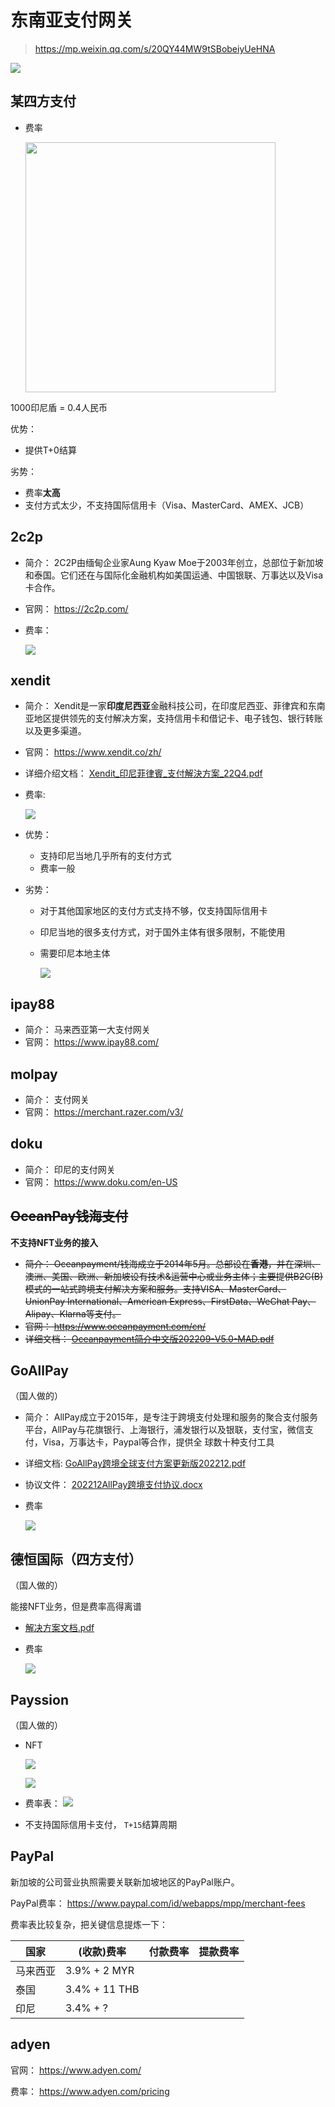 <!--
 * @Author: yqq
 * @Email: youngqqcn@gmail.com
 * @Date: 2023-01-09 10:39:41
 * @Description: file content
-->

# 东南亚支付网关

> https://mp.weixin.qq.com/s/20QY44MW9tSBobeiyUeHNA

![](../imgs/sea-payment-gw.jpeg)


## 某四方支付

- 费率

    <img src= ../imgs/fouth-pay-fee-rate.jpeg  height=400px width=400px>

1000印尼盾 = 0.4人民币

优势：
  - 提供T+0结算

劣势：
  - 费率**太高**
  - 支付方式太少，不支持国际信用卡（Visa、MasterCard、AMEX、JCB）



## 2c2p

- 简介： 2C2P由缅甸企业家Aung Kyaw Moe于2003年创立，总部位于新加坡和泰国。它们还在与国际化金融机构如美国运通、中国银联、万事达以及Visa卡合作。
- 官网： https://2c2p.com/

- 费率：

    ![](../imgs/2c2p-pay-fee-rate.jpeg)



## xendit

- 简介： Xendit是一家**印度尼西亚**金融科技公司，在印度尼西亚、菲律宾和东南亚地区提供领先的支付解决方案，支持信用卡和借记卡、电子钱包、银行转账以及更多渠道。
- 官网： https://www.xendit.co/zh/
- 详细介绍文档： [Xendit_印尼菲律賓_支付解決方案_22Q4.pdf](../files/Xendit_印尼菲律賓_支付解決方案_22Q4)

- 费率:

    ![](../imgs/xendit-pay-fee-rate.jpeg)

- 优势：
  - 支持印尼当地几乎所有的支付方式
  - 费率一般
- 劣势：
  - 对于其他国家地区的支付方式支持不够，仅支持国际信用卡
  - 印尼当地的很多支付方式，对于国外主体有很多限制，不能使用
  - 需要印尼本地主体

    ![](../imgs/xendit-pay.jpeg)


## ipay88

- 简介： 马来西亚第一大支付网关
- 官网： https://www.ipay88.com/


## molpay

- 简介： 支付网关
- 官网： https://merchant.razer.com/v3/


## doku

- 简介： 印尼的支付网关
- 官网： https://www.doku.com/en-US

## ~~OceanPay钱海支付~~

**不支持NFT业务的接入**

- ~~简介： Oceanpayment/钱海成立于2014年5月。总部设在**香港**，并在深圳、澳洲、美国、欧洲、新加坡设有技术&运营中心或业务主体；主要提供B2C(B)模式的一站式跨境支付解决方案和服务。支持VISA、MasterCard、UnionPay International、American Express、FirstData、WeChat Pay、Alipay、Klarna等支付。~~
- ~~官网： https://www.oceanpayment.com/cn/~~
- ~~详细文档： [Oceanpayment简介中文版202209-V5.0-MAD.pdf](../files/Oceanpayment简介中文版202209-V5.0-MAD.pdf)~~




## GoAllPay

（国人做的）

- 简介： AllPay成立于2015年，是专注于跨境支付处理和服务的聚合支付服务平台，AllPay与花旗银行、上海银行，浦发银行以及银联，支付宝，微信支付，Visa，万事达卡，Paypal等合作，提供全
球数十种支付工具
- 详细文档: [GoAllPay跨境全球支付方案更新版202212.pdf](../files/GoAllPay跨境全球支付方案更新版202212.pdf)

- 协议文件： [202212AllPay跨境支付协议.docx](../files/202212AllPay跨境支付协议.docx)

- 费率

  ![](../imgs/goallpay-rate.jpeg)


## 德恒国际（四方支付）

（国人做的）

能接NFT业务，但是费率高得离谱

- [解决方案文档.pdf](../files/Doit-presetetion_CN_202206.pdf)

- 费率

  ![](../imgs/dehengguoji-pay-fee-rate.jpeg)


## Payssion

（国人做的）

- NFT

    ![](../imgs/passion-pay.jpeg)

    ![](../imgs/passion-pay-2.jpeg)

- 费率表：
  ![](../imgs/passion-pay-fee-rate.png)

- 不支持国际信用卡支付， `T+15`结算周期



## PayPal

新加坡的公司营业执照需要关联新加坡地区的PayPal账户。

PayPal费率： https://www.paypal.com/id/webapps/mpp/merchant-fees


费率表比较复杂，把关键信息提炼一下：


| 国家 | (收款)费率 | 付款费率| 提款费率|
|-----|-----------| --- | ---|
| 马来西亚 | 3.9% + 2 MYR | | |
| 泰国|  3.4% + 11 THB | |
| 印尼| 3.4% + ? | | |


## adyen

官网： https://www.adyen.com/

费率： https://www.adyen.com/pricing


